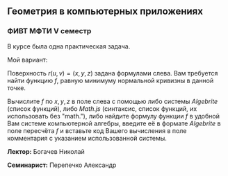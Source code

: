 ## Геометрия в компьютерных приложениях
### ФИВТ МФТИ V семестр

В курсе была одна практическая задача.

Мой вариант:

Поверхность $r(u,v)=(x,y,z)$ задана формулами слева. 
Вам требуется найти функцию $f$, равную минимуму нормальной кривизны в данной точке.
 
Вычислите $f$ по $x,y,z$ в поле слева с помощью либо системы $Algebrite$ (список функций), либо $Math.js$ (синтаксис, список функций, их использовать без "math."), либо найдите формулу функции $f$ в удобной Вам системе компьютерной алгебры, введите её в формате $Algebrite$ в поле пересчёта $f$ и вставьте код Вашего вычисления в поле комментария с указанием использованной системы.

**Лектор:** Богачев Николай

**Семинарист:** Перепечко Александр
